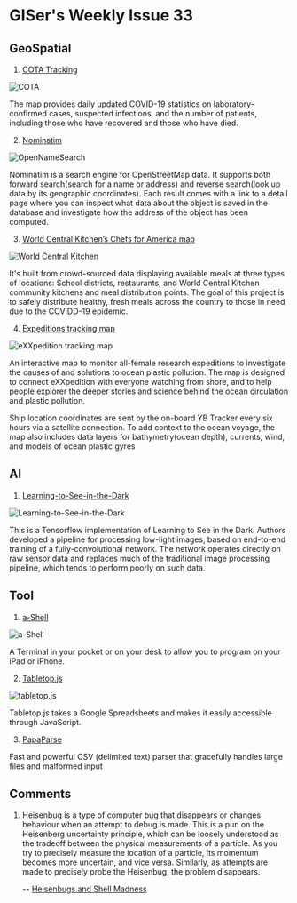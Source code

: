# GISer's Weekly Issue 33

## GeoSpatial

1. [COTA Tracking](https://blog.mapbox.com/national-security-and-defense-council-of-ukraine-covid-19-common-operating-application-e7da20513a4f)

![COTA](https://miro.medium.com/max/1400/0*wZLo2UR4oIKR9-G3)

The map provides daily updated COVID-19 statistics on laboratory-confirmed cases, suspected infections, and the number of patients, including those who have recovered and those who have died.

2. [Nominatim](https://nominatim.openstreetmap.org/)

![OpenNameSearch](https://camo.githubusercontent.com/cfbd4cac8ea603eeaa2f002c8c4fe092f5c7cc96/687474703a2f2f6f70656e6e616d657365617263682e6f72672f6173736574732f696d672f4e6f6d696e6174696d2d57656c636f6d652e6a7067)

Nominatim is a search engine for OpenStreetMap data. It supports both forward search(search for a name or address) and reverse search(look up data by its geographic coordinates). Each result comes with a link to a detail page where you can inspect what data about the object is saved in the database and investigate how the address of the object has been computed.

3. [World Central Kitchen’s Chefs for America map](https://blog.mapbox.com/world-central-kitchens-map-to-feed-america-9c48dfa003df)

![World Central Kitchen](https://miro.medium.com/max/2000/0*2lFYwMqXxxgjOQlv)

It's built from crowd-sourced data displaying available meals at three types of locations: School districts, restaurants, and World Central Kitchen community kitchens and meal distribution points. The goal of this project is to safely distribute healthy, fresh meals across the country to those in need due to the COVIDD-19 epidemic.

4. [Expeditions tracking map](https://exxpedition.com/news/track-the-boat/)

![eXXpedition tracking map](https://miro.medium.com/max/2000/1*KmyV7syh0p0BZPZx9-Airw.png)

An interactive map to monitor all-female research expeditions to investigate the causes of and solutions to ocean plastic pollution. The map is designed to connect eXXpedition with everyone watching from shore, and to help people explorer the deeper stories and science behind the ocean circulation and plastic pollution.

Ship location coordinates are sent by the on-board YB Tracker every six hours via a satellite connection. To add context to the ocean voyage, the map also includes data layers for bathymetry(ocean depth), currents, wind, and models of ocean plastic gyres

## AI

1. [Learning-to-See-in-the-Dark](https://github.com/cchen156/Learning-to-See-in-the-Dark)

![Learning-to-See-in-the-Dark](https://github.com/cchen156/Learning-to-See-in-the-Dark/raw/master/images/fig1.png)

This is a Tensorflow implementation of Learning to See in the Dark. Authors developed a pipeline for processing low-light images, based on end-to-end training of a fully-convolutional network. The network operates directly on raw sensor data and replaces much of the traditional image processing pipeline, which tends to perform poorly on such data.

## Tool

1. [a-Shell](https://holzschu.github.io/a-Shell_iOS/)

![a-Shell](https://holzschu.github.io/a-Shell_iOS/assets/screenshot/nslookup.png)

A Terminal in your pocket or on your desk to allow you to program on your iPad or iPhone.

2. [Tabletop.js](https://github.com/jsoma/tabletop)

![tabletop.js](https://2.bp.blogspot.com/-vdYratZj9Hw/We_XS-025HI/AAAAAAAAG08/FhoOlea87OkeBV8IiRKbpgRskAZxaw2qQCLcBGAs/s1600/spreadsheettodata.png)

Tabletop.js takes a Google Spreadsheets and makes it easily accessible through JavaScript.

3. [PapaParse](https://github.com/mholt/PapaParse)

Fast and powerful CSV (delimited text) parser that gracefully handles large files and malformed input

## Comments

1. Heisenbug is a type of computer bug that disappears or changes behaviour when an attempt to debug is made. This is a pun on the Heisenberg uncertainty principle, which can be loosely understood as the tradeoff between the physical measurements of a particle. As you try to precisely measure the location of a particle, its momentum becomes more uncertain, and vice versa. Similarly, as attempts are made to precisely probe the Heisenbug, the problem disappears.

   -- [Heisenbugs and Shell Madness](https://www.naut.ca/blog/2020/04/26/heisenbugs-and-shell-madness/)
